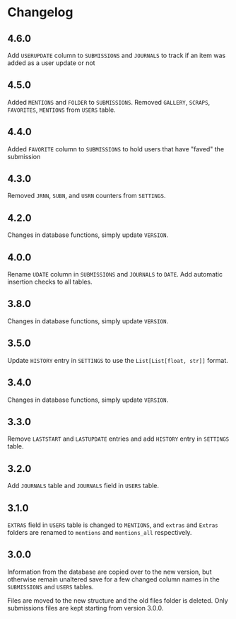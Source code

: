 # Changelog

## 4.6.0

Add `USERUPDATE` column to `SUBMISSIONS` and `JOURNALS` to track if an item was added as a user update or not

## 4.5.0

Added `MENTIONS` and `FOLDER` to `SUBMISSIONS`. Removed `GALLERY`, `SCRAPS`, `FAVORITES`, `MENTIONS` from `USERS` table.

## 4.4.0

Added `FAVORITE` column to `SUBMISSIONS` to hold users that have "faved" the submission 

## 4.3.0

Removed `JRNN`, `SUBN`, and `USRN` counters from `SETTINGS`.

## 4.2.0

Changes in database functions, simply update `VERSION`.

## 4.0.0

Rename `UDATE` column in `SUBMISSIONS` and `JOURNALS` to `DATE`. Add automatic insertion checks to all tables.

## 3.8.0

Changes in database functions, simply update `VERSION`.

## 3.5.0

Update `HISTORY` entry in `SETTINGS` to use the `List[List[float, str]]` format.

## 3.4.0

Changes in database functions, simply update `VERSION`.

## 3.3.0

Remove `LASTSTART` and `LASTUPDATE` entries and add `HISTORY` entry in `SETTINGS` table.

## 3.2.0

Add `JOURNALS` table and `JOURNALS` field in `USERS` table.

## 3.1.0

`EXTRAS` field in `USERS` table is changed to `MENTIONS`, and `extras` and `Extras` folders are renamed to `mentions` and `mentions_all` respectively.

## 3.0.0

Information from the database are copied over to the new version, but otherwise remain unaltered save for a few changed column names in the `SUBMISSIONS` and `USERS` tables.

Files are moved to the new structure and the old files folder is deleted. Only submissions files are kept starting from version 3.0.0.